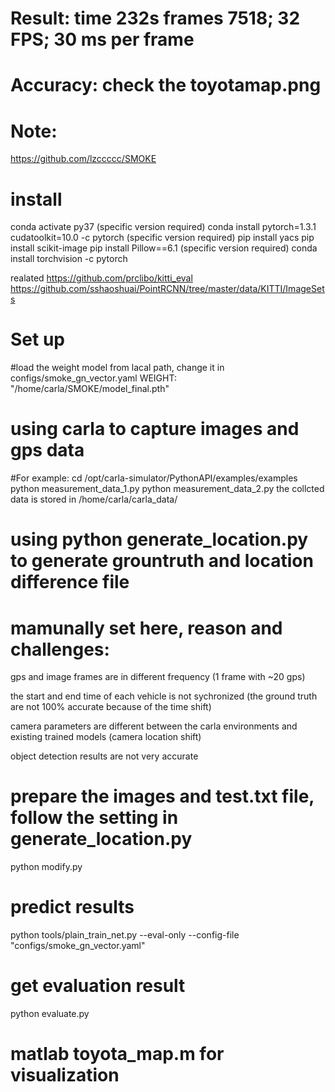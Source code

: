 # Result: time 232s frames 7518;  32 FPS; 30 ms per frame
# Accuracy: check the toyotamap.png
  
# Note:
https://github.com/lzccccc/SMOKE


# install
conda activate py37 (specific version required)
conda install pytorch=1.3.1  cudatoolkit=10.0 -c pytorch (specific version required)
pip install yacs
pip install scikit-image
pip install Pillow==6.1 (specific version required)
conda install torchvision -c pytorch

realated 
https://github.com/prclibo/kitti_eval
https://github.com/sshaoshuai/PointRCNN/tree/master/data/KITTI/ImageSets

# Set up 
#load the weight model from lacal path, change it in configs/smoke_gn_vector.yaml
WEIGHT: "/home/carla/SMOKE/model_final.pth"

# using carla to capture images and gps data
#For example:
cd /opt/carla-simulator/PythonAPI/examples/examples
python measurement_data_1.py
python measurement_data_2.py
the collcted data is stored in /home/carla/carla_data/


# using python generate_location.py to generate grountruth and location difference file
# mamunally set here, reason and challenges:
gps and image frames are in different frequency (1 frame with ~20 gps)

the start and end time of each vehicle is not sychronized (the ground truth are not 100% accurate because of the time shift)

camera parameters are different between the carla environments and existing trained models (camera location shift)

object detection results are not very accurate

# prepare the images and test.txt file, follow the setting in generate_location.py
python modify.py

# predict results
python tools/plain_train_net.py --eval-only --config-file "configs/smoke_gn_vector.yaml"

# get evaluation result
python evaluate.py

# matlab toyota_map.m for visualization


